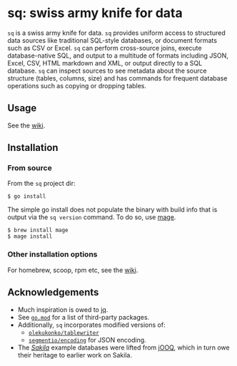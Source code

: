 # sq: swiss army knife for data

`sq` is a swiss army knife for data. `sq` provides uniform access to
structured data sources like traditional SQL-style databases,
or document formats such as CSV or Excel. `sq` can perform cross-source joins, 
execute database-native SQL, and output to a multitude of formats including JSON,
Excel, CSV, HTML markdown and XML, or output directly to a SQL database.
`sq` can inspect sources to see metadata about the source structure (tables,
columns, size) and has commands for frequent database operations such as copying
or dropping tables.

## Usage

See the [wiki](https://github.com/neilotoole/sq/wiki). 

## Installation


### From source

From the `sq` project dir:

```shell script
$ go install
```

The simple go install does not populate the binary with build info that
is output via the `sq version` command. To do so, use [mage](https://magefile.org/).

```shell script
$ brew install mage
$ mage install
```

### Other installation options

For homebrew, scoop, rpm etc, see the [wiki](https://github.com/neilotoole/sq/wiki).


## Acknowledgements

- Much inspiration is owed to [jq](https://stedolan.github.io/jq/).
- See [`go.mod`](https://github.com/neilotoole/sq/blob/master/go.mod) for a list of third-party packages.
- Additionally, `sq` incorporates modified versions of:
    - [`olekukonko/tablewriter`](https://github.com/olekukonko/tablewriter)
    - [`segmentio/encoding`](https://github.com/segmentio/encoding) for JSON encoding.
- The [_Sakila_](https://dev.mysql.com/doc/sakila/en/) example databases were lifted from [jOOQ](https://github.com/jooq/jooq), which
  in turn owe their heritage to earlier work on Sakila.


